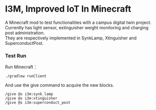 # I3M, Improved IoT In Minecraft
A Minecraft mod to test functionalities with a campus digital twin project.  
Currently has light sensor, extinguisher weight monitoring and charging post administration.  
They are respectively implemented in SynkLamp, Xtinguisher and SuperconductPost.  

### Test Run
Run Minecraft：
```
./gradlew runClient
```

And use the give command to acquire the new blocks.  
```
/give @s i3m:synk_lamp
/give @s i3m:xtinguisher
/give @s i3m:superconduct_post
```
